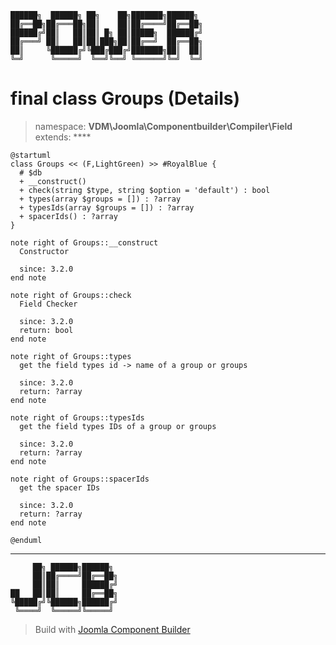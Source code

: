 ```
██████╗  ██████╗ ██╗    ██╗███████╗██████╗
██╔══██╗██╔═══██╗██║    ██║██╔════╝██╔══██╗
██████╔╝██║   ██║██║ █╗ ██║█████╗  ██████╔╝
██╔═══╝ ██║   ██║██║███╗██║██╔══╝  ██╔══██╗
██║     ╚██████╔╝╚███╔███╔╝███████╗██║  ██║
╚═╝      ╚═════╝  ╚══╝╚══╝ ╚══════╝╚═╝  ╚═╝
```
# final class Groups (Details)
> namespace: **VDM\Joomla\Componentbuilder\Compiler\Field**
> extends: ****
```uml
@startuml
class Groups << (F,LightGreen) >> #RoyalBlue {
  # $db
  + __construct()
  + check(string $type, string $option = 'default') : bool
  + types(array $groups = []) : ?array
  + typesIds(array $groups = []) : ?array
  + spacerIds() : ?array
}

note right of Groups::__construct
  Constructor

  since: 3.2.0
end note

note right of Groups::check
  Field Checker

  since: 3.2.0
  return: bool
end note

note right of Groups::types
  get the field types id -> name of a group or groups

  since: 3.2.0
  return: ?array
end note

note right of Groups::typesIds
  get the field types IDs of a group or groups

  since: 3.2.0
  return: ?array
end note

note right of Groups::spacerIds
  get the spacer IDs

  since: 3.2.0
  return: ?array
end note
 
@enduml
```

---
```
     ██╗ ██████╗██████╗
     ██║██╔════╝██╔══██╗
     ██║██║     ██████╔╝
██   ██║██║     ██╔══██╗
╚█████╔╝╚██████╗██████╔╝
 ╚════╝  ╚═════╝╚═════╝
```
> Build with [Joomla Component Builder](https://git.vdm.dev/joomla/Component-Builder)

